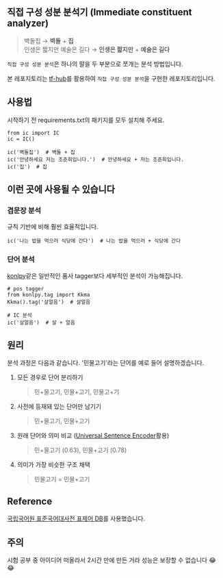 ## 직접 구성 성분 분석기 (Immediate constituent analyzer)


> 벽돌집 → **벽돌** + **집**<br>인생은 짧지만 예술은 길다 → **인생은 짧지만** + **예술은 길다**


`직접 구성 성분 분석`은 하나의 말을 두 부분으로 쪼개는 분석 방법입니다.

본 레포지토리는 [tf-hub](https://www.tensorflow.org/hub?hl=ko)를 활용하여 `직접 구성 성분 분석`을 구현한 레포지토리입니다.


## 사용법

시작하기 전 requirements.txt의 패키지를 모두 설치해 주세요.

```python3
from ic import IC
ic = IC()

ic('벽돌집')  # 벽돌 + 집
ic('안녕하세요 저는 조준희입니다.')  # 안녕하세요 + 저는 조준희입니다.
ic('집')  # 집
```

## 이런 곳에 사용될 수 있습니다

### 겹문장 분석

  규칙 기반에 비해 훨씬 효율적입니다.

  ```python3
  ic('나는 밥을 먹으러 식당에 간다')  # 나는 밥을 먹으러 + 식당에 간다
  ```
 
### 단어 분석

  [konlpy](https://konlpy.org/en/latest/)같은 일반적인 품사 tagger보다 세부적인 분석이 가능해집니다.
  ```python3
  # pos tagger
  from konlpy.tag import Kkma
  Kkma().tag('살얼음')  # 살얼음
  
  # IC 분석
  ic('살얼음')  # 살 + 얼음
  ```

## 원리

분석 과정은 다음과 같습니다. '민물고기'라는 단어를 예로 들어 설명하겠습니다.

1. 모든 경우로 단어 분리하기
    > 민+물고기, 민물+고기, 민물고+기
  
2. 사전에 등재돼 있는 단어만 남기기
    > 민+물고기, 민물+고기
  
3. 원래 단어와 의미 비교 ([Universal Sentence Encoder](https://tfhub.dev/google/universal-sentence-encoder-multilingual/3)활용)
    > 민+물고기 (0.63), 민물+고기 (0.78)
  
4. 의미가 가장 비슷한 구조 채택
    > 민물고기 = 민물+고기
    
## Reference

[국립국어원 표준국어대사전 표제어 DB](https://github.com/korean-word-game/db)를 사용했습니다.
    
## 주의
시험 공부 중 아이디어 떠올라서 2시간 만에 만든 거라 성능은 보장할 수 없습니다 😂😂
